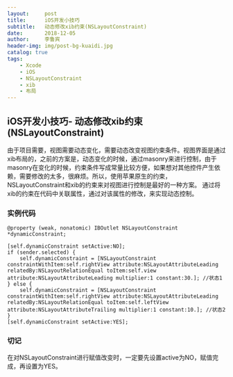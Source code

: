 ```yaml
---
layout:     post
title:      iOS开发小技巧
subtitle:   动态修改xib约束(NSLayoutConstraint)
date:       2018-12-05
author:     李鲁宾
header-img: img/post-bg-kuaidi.jpg
catalog: true
tags:
    - Xcode
    - iOS
    - NSLayoutConstraint
    - xib
    - 布局
---
```


## iOS开发小技巧- 动态修改xib约束(NSLayoutConstraint)
由于项目需要，视图需要动态变化，需要动态改变视图约束条件。视图界面是通过xib布局的，之前的方案是，动态变化的时候，通过masonry来进行控制，由于masonry在变化的时候，约束条件写成常量比较方便，如果想对其他控件产生依赖，需要修改的太多，很麻烦。所以，使用苹果原生的约束，NSLayoutConstraint和xib的约束来对视图进行控制是最好的一种方案。
通过将xib的约束在代码中关联属性，通过对该属性的修改，来实现动态控制。
### 实例代码
```
@property (weak, nonatomic) IBOutlet NSLayoutConstraint *dynamicConstraint;
```
```
[self.dynamicConstraint setActive:NO];
if (sender.selected) { 
    self.dynamicConstraint = [NSLayoutConstraint constraintWithItem:self.rightView attribute:NSLayoutAttributeLeading relatedBy:NSLayoutRelationEqual toItem:self.view attribute:NSLayoutAttributeLeading multiplier:1 constant:30.]; //状态1
} else {
    self.dynamicConstraint = [NSLayoutConstraint constraintWithItem:self.rightView attribute:NSLayoutAttributeLeading relatedBy:NSLayoutRelationEqual toItem:self.leftView attribute:NSLayoutAttributeTrailing multiplier:1 constant:10.]; //状态2
}
[self.dynamicConstraint setActive:YES];
```
### 切记
在对NSLayoutConstraint进行赋值改变时，一定要先设置active为NO，赋值完成，再设置为YES。